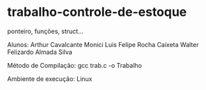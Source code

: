 # trabalho-controle-de-estoque
ponteiro, funções, struct...

Alunos:
	Arthur Cavalcante Monici
	Luis Felipe Rocha Caixeta
	Walter Felizardo Almada Silva
  
Método de Compilação:
	gcc trab.c -o Trabalho


Ambiente de execução:
	Linux
